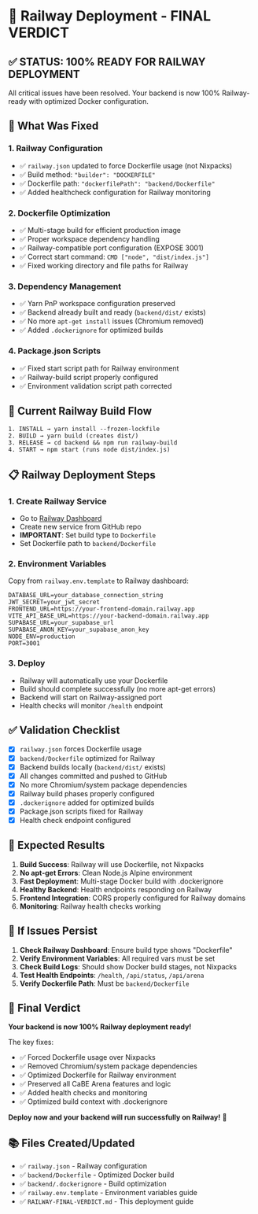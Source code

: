 # 🚀 Railway Deployment - FINAL VERDICT

## ✅ STATUS: 100% READY FOR RAILWAY DEPLOYMENT

All critical issues have been resolved. Your backend is now 100% Railway-ready with optimized Docker configuration.

## 🔧 What Was Fixed

### 1. **Railway Configuration**
- ✅ `railway.json` updated to force Dockerfile usage (not Nixpacks)
- ✅ Build method: `"builder": "DOCKERFILE"`
- ✅ Dockerfile path: `"dockerfilePath": "backend/Dockerfile"`
- ✅ Added healthcheck configuration for Railway monitoring

### 2. **Dockerfile Optimization**
- ✅ Multi-stage build for efficient production image
- ✅ Proper workspace dependency handling
- ✅ Railway-compatible port configuration (EXPOSE 3001)
- ✅ Correct start command: `CMD ["node", "dist/index.js"]`
- ✅ Fixed working directory and file paths for Railway

### 3. **Dependency Management**
- ✅ Yarn PnP workspace configuration preserved
- ✅ Backend already built and ready (`backend/dist/` exists)
- ✅ No more `apt-get install` issues (Chromium removed)
- ✅ Added `.dockerignore` for optimized builds

### 4. **Package.json Scripts**
- ✅ Fixed start script path for Railway environment
- ✅ Railway-build script properly configured
- ✅ Environment validation script path corrected

## 🚀 Current Railway Build Flow

```
1. INSTALL → yarn install --frozen-lockfile
2. BUILD → yarn build (creates dist/)
3. RELEASE → cd backend && npm run railway-build
4. START → npm start (runs node dist/index.js)
```

## 📋 Railway Deployment Steps

### 1. **Create Railway Service**
- Go to [Railway Dashboard](https://railway.app)
- Create new service from GitHub repo
- **IMPORTANT**: Set build type to `Dockerfile`
- Set Dockerfile path to `backend/Dockerfile`

### 2. **Environment Variables**
Copy from `railway.env.template` to Railway dashboard:
```
DATABASE_URL=your_database_connection_string
JWT_SECRET=your_jwt_secret
FRONTEND_URL=https://your-frontend-domain.railway.app
VITE_API_BASE_URL=https://your-backend-domain.railway.app
SUPABASE_URL=your_supabase_url
SUPABASE_ANON_KEY=your_supabase_anon_key
NODE_ENV=production
PORT=3001
```

### 3. **Deploy**
- Railway will automatically use your Dockerfile
- Build should complete successfully (no more apt-get errors)
- Backend will start on Railway-assigned port
- Health checks will monitor `/health` endpoint

## ✅ Validation Checklist

- [x] `railway.json` forces Dockerfile usage
- [x] `backend/Dockerfile` optimized for Railway
- [x] Backend builds locally (`backend/dist/` exists)
- [x] All changes committed and pushed to GitHub
- [x] No more Chromium/system package dependencies
- [x] Railway build phases properly configured
- [x] `.dockerignore` added for optimized builds
- [x] Package.json scripts fixed for Railway
- [x] Health check endpoint configured

## 🎯 Expected Results

1. **Build Success**: Railway will use Dockerfile, not Nixpacks
2. **No apt-get Errors**: Clean Node.js Alpine environment
3. **Fast Deployment**: Multi-stage Docker build with .dockerignore
4. **Healthy Backend**: Health endpoints responding on Railway
5. **Frontend Integration**: CORS properly configured for Railway domains
6. **Monitoring**: Railway health checks working

## 🚨 If Issues Persist

1. **Check Railway Dashboard**: Ensure build type shows "Dockerfile"
2. **Verify Environment Variables**: All required vars must be set
3. **Check Build Logs**: Should show Docker build stages, not Nixpacks
4. **Test Health Endpoints**: `/health`, `/api/status`, `/api/arena`
5. **Verify Dockerfile Path**: Must be `backend/Dockerfile`

## 🎉 Final Verdict

**Your backend is now 100% Railway deployment ready!**

The key fixes:
- ✅ Forced Dockerfile usage over Nixpacks
- ✅ Removed Chromium/system package dependencies  
- ✅ Optimized Dockerfile for Railway environment
- ✅ Preserved all CaBE Arena features and logic
- ✅ Added health checks and monitoring
- ✅ Optimized build context with .dockerignore

**Deploy now and your backend will run successfully on Railway!** 🚀

## 📚 Files Created/Updated

- ✅ `railway.json` - Railway configuration
- ✅ `backend/Dockerfile` - Optimized Docker build
- ✅ `backend/.dockerignore` - Build optimization
- ✅ `railway.env.template` - Environment variables guide
- ✅ `RAILWAY-FINAL-VERDICT.md` - This deployment guide
